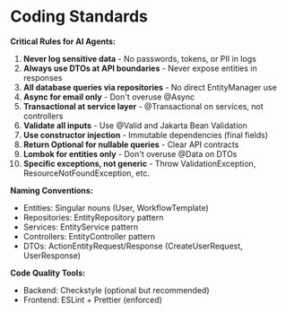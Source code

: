 # Coding Standards

**Critical Rules for AI Agents:**

1. **Never log sensitive data** - No passwords, tokens, or PII in logs
2. **Always use DTOs at API boundaries** - Never expose entities in responses
3. **All database queries via repositories** - No direct EntityManager use
4. **Async for email only** - Don't overuse @Async
5. **Transactional at service layer** - @Transactional on services, not controllers
6. **Validate all inputs** - Use @Valid and Jakarta Bean Validation
7. **Use constructor injection** - Immutable dependencies (final fields)
8. **Return Optional for nullable queries** - Clear API contracts
9. **Lombok for entities only** - Don't overuse @Data on DTOs
10. **Specific exceptions, not generic** - Throw ValidationException, ResourceNotFoundException, etc.

**Naming Conventions:**
- Entities: Singular nouns (User, WorkflowTemplate)
- Repositories: EntityRepository pattern
- Services: EntityService pattern
- Controllers: EntityController pattern
- DTOs: ActionEntityRequest/Response (CreateUserRequest, UserResponse)

**Code Quality Tools:**
- Backend: Checkstyle (optional but recommended)
- Frontend: ESLint + Prettier (enforced)
